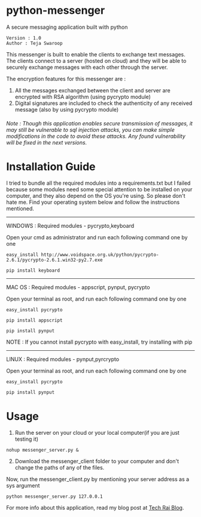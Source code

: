 # python-messenger

A secure messaging application built with python
```
Version : 1.0
Author : Teja Swaroop
```


This messenger is built to enable the clients to exchange text messages. The clients connect to a server (hosted on cloud) and they will be able to securely exchange messages with each other through the server.

The encryption features for this messenger are : 
1. All the messages exchanged between the client and server are encrypted with RSA algorithm (using pycrypto module)
2. Digital signatures are included to check the authenticity of any received message (also by using pycrypto module)

###### Note : Though this application enables secure transmission of messages, it may still be vulnerable to sql injection attacks, you can make simple modifications in the code to avoid these attacks. Any found vulnerability will be fixed in the next versions.


# Installation Guide
I tried to bundle all the required modules into a requirements.txt but I failed because some modules need some special attention to be installed on your computer, and they also depend on the OS you're using. So please don't hate me.
Find your operating system below and follow the instructions mentioned.

-------------------------------------------------------------------------------

WINDOWS : 
Required modules - pycrypto,keyboard

Open your cmd as administrator and run each following command one by one

```easy_install http://www.voidspace.org.uk/python/pycrypto-2.6.1/pycrypto-2.6.1.win32-py2.7.exe```

```pip install keyboard```



-------------------------------------------------------------------------------



MAC OS : 
Required modules - appscript, pynput, pycrypto

Open your terminal as root, and run each following command one by one

```easy_install pycrypto```

```pip install appscript```

```pip install pynput```

NOTE : If you cannot install pycrypto with easy_install, try installing with pip



-------------------------------------------------------------------------------



LINUX : 
Required modules - pynput,pyrcrypto

Open your terminal as root, and run each following command one by one

```easy_install pycrypto```

```pip install pynput```


# Usage
1. Run the server on your cloud or your local computer(if you are just testing it)
```
nohup messenger_server.py &
```
2. Download the messenger_client folder to your computer and don't change the paths of any of the files.

Now, run the messenger_client.py by mentioning your server address as a sys argument
```
python messenger_server.py 127.0.0.1
```
For more info about this application, read my blog post at [Tech Raj Blog](https://blog.techraj156.com/).
